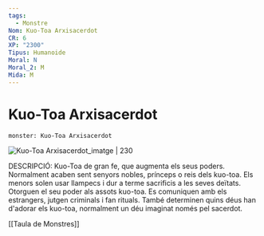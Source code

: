 ```yaml
---
tags:
  - Monstre
Nom: Kuo-Toa Arxisacerdot
CR: 6
XP: "2300"
Tipus: Humanoide
Moral: N
Moral_2: M
Mida: M
---
```

# Kuo-Toa Arxisacerdot

```statblock
monster: Kuo-Toa Arxisacerdot
```

![Kuo-Toa Arxisacerdot_imatge | 230](https://www.aidedd.org/dnd/images/kuo-toa-archpriest.jpg)

DESCRIPCIÓ: 
Kuo-Toa de gran fe, que augmenta els seus poders. Normalment acaben sent senyors nobles, prínceps o reis dels kuo-toa. Els menors solen usar llampecs i dur a terme sacrificis a les seves deïtats. Otorguen el seu poder als assots kuo-toa. Es comuniquen amb els estrangers, jutgen criminals i fan rituals. També determinen quins déus han d'adorar els kuo-toa, normalment un déu imaginat només pel sacerdot.

[[Taula de Monstres]]